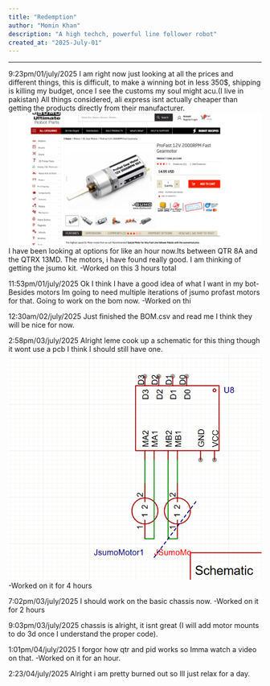 ```yaml
---
title: "Redemption"
author: "Momin Khan"
description: "A high techch, powerful line follower robot"
created_at: "2025-July-01"
---
```



---
9:23pm/01/july/2025
I am right now just looking at all the prices and different things, this is difficult, to make a winning bot in less 350$, shipping is killing my budget, once I see the customs my soul might acu.(I live in pakistan) All things considered, ali express isnt actually cheaper than getting the products directly from their manufacturer. ![alt text](image.png)
I have been looking at options for like an hour now.Its between QTR 8A and the QTRX 13MD. The motors, i have found really good. I am thinking of getting the jsumo kit.
-Worked on this 3 hours total

11:53pm/01/july/2025
Ok I think I have a good idea of what I want in my bot-Besides motors Im going to need multiple iterations of jsumo profast motors for that. Going to work on the bom now.
-Worked on thi

12:30am/02/july/2025
Just finished the BOM.csv and read me I think they will be nice for now.

2:58pm/03/july/2025
Alright leme cook up a schematic for this thing though it wont use a pcb I think I should still have one.![alt text](image-1.png)
-Worked on it for 4 hours

7:02pm/03/july/2025
I should work on the basic chassis now.
-Worked on it for 2 hours

9:03pm/03/july/2025
chassis is alright, it isnt great (I will add motor mounts to do 3d once I understand the proper code).

1:01pm/04/july/2025
I forgor how qtr and pid works so Imma watch a video on that.
-Worked on it for an hour.

2:23/04/july/2025
Alright i am pretty burned out so Ill just relax for a day.